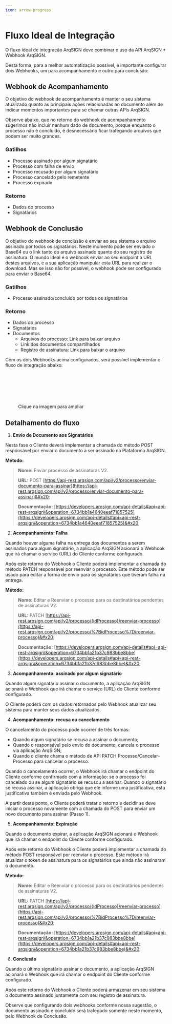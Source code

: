 ```yaml
---
icon: arrow-progress
---
```


# Fluxo Ideal de Integração

O fluxo ideal de integração ArqSIGN deve combinar o uso da API ArqSIGN + Webhook ArqSIGN. &#x20;

Desta forma, para a melhor automatização possível, é importante configurar dois Webhooks, um para acompanhamento e outro para conclusão:&#x20;

## Webhook de Acompanhamento&#x20;

O objetivo do webhook de acompanhamento é manter o seu sistema atualizado quanto as principais ações relacionadas ao documento além de indicar momentos importantes para se chamar outras APIs ArqSIGN. &#x20;

Observe abaixo, que no retorno do webhook de acompanhamento sugerimos não incluir nenhum dado de documento, porque enquanto o processo não é concluído, é desnecessário ficar trafegando arquivos que podem ser muito grandes. &#x20;

### Gatilhos

* Processo assinado por algum signatário&#x20;
* Processo com falha de envio&#x20;
* Processo recusado por algum signatário&#x20;
* Processo cancelado pelo remetente&#x20;
* Processo expirado&#x20;

### Retorno

* Dados do processo
* Signatários

## Webhook de Conclusão&#x20;

O objetivo do webhook de conclusão é enviar ao seu sistema o arquivo assinado por todos os signatários. Neste momento pode ser enviado o Base64 ou o link tanto do arquivo assinado quanto do seu registro de assinatura. O mundo ideal é o webhook enviar ao seu endpoint a URL destes arquivos, e a sua aplicação manipular esta URL para realizar o download. Mas se isso não for possível, o webhook pode ser configurado para enviar o Base64.&#x20;

### Gatilhos

* Processo assinado/concluído por todos os signatários&#x20;

### Retorno

* Dados do processo&#x20;
* Signatários&#x20;
* Documentos&#x20;
  * Arquivos do processo: Link para baixar arquivo&#x20;
  * Link dos documentos compartilhados&#x20;
  * Registro de assinatura: Link para baixar o arquivo&#x20;

Com os dois Webhooks acima configurados, será possível implementar o fluxo de integração abaixo:

<div data-full-width="true"><figure><img src="../../.gitbook/assets/Fluxo Ideal de Integração ArqSIGN + Webhook partes-01.png" alt=""><figcaption></figcaption></figure></div>

<div data-full-width="true"><figure><img src="../../.gitbook/assets/Fluxo Ideal de Integração ArqSIGN + Webhook partes-02.png" alt=""><figcaption></figcaption></figure></div>

<div data-full-width="true"><figure><img src="../../.gitbook/assets/Fluxo Ideal de Integração ArqSIGN + Webhook partes-03 (1).png" alt=""><figcaption></figcaption></figure></div>

<div data-full-width="true"><figure><img src="../../.gitbook/assets/Fluxo Ideal de Integração ArqSIGN + Webhook partes-04.png" alt=""><figcaption></figcaption></figure></div>

<div data-full-width="true"><figure><img src="../../.gitbook/assets/Fluxo Ideal de Integração ArqSIGN + Webhook partes-05.png" alt=""><figcaption></figcaption></figure></div>

<div data-full-width="true"><figure><img src="../../.gitbook/assets/Fluxo Ideal de Integração ArqSIGN + Webhook partes-06.png" alt=""><figcaption></figcaption></figure></div>

<div data-full-width="true"><figure><img src="../../.gitbook/assets/Fluxo Ideal de Integração ArqSIGN + Webhook.png" alt=""><figcaption><p>Clique na imagem para ampliar</p></figcaption></figure></div>

## Detalhamento do fluxo

1. **Envio de Documento aos Signatários**&#x20;

Nesta fase o Cliente deverá implementar a chamada do método POST responsável por enviar o documento a ser assinado na Plataforma ArqSIGN.&#x20;

**Método:**&#x20;

> **Nome:** Enviar processo de assinaturas V2.&#x20;
>
> **URL:** POST [https://api-rest.arqsign.com/api/v2/processo/enviar-documento-para-assinar](https://api-rest.arqsign.com/api/v2/processo/enviar-documento-para-assinar)&#x20;
>
> **Documentação:** [https://developers.arqsign.com/api-details#api=api-rest-arqsign\&operation=6734bb1a4640eeaf71857525](https://developers.arqsign.com/api-details#api=api-rest-arqsign\&operation=6734bb1a4640eeaf71857525)&#x20;

2. **Acompanhamento: Falha**&#x20;

Quando houver alguma falha na entrega dos documentos a serem assinados para algum signatário, a aplicação ArqSIGN acionará o Webhook que irá chamar o serviço (URL) do Cliente conforme configurado.&#x20;

Após este retorno do Webhook o Cliente poderá implementar a chamada do método PATCH responsável por reenviar o processo. Este método pode ser usado para editar a forma de envio para os signatários que tiveram falha na entrega.&#x20;

**Método:**&#x20;

> **Nome:** Editar e Reenviar o processo para os destinatários pendentes de assinaturas V2.&#x20;
>
> **URL:** PATCH [https://api-rest.arqsign.com/api/v2/processo/{idProcesso}/reenviar-processo](https://api-rest.arqsign.com/api/v2/processo/%7BidProcesso%7D/reenviar-processo)&#x20;
>
> **Documentação:** [https://developers.arqsign.com/api-details#api=api-rest-arqsign\&operation=6734bb1a21b37c983bbe8bbe](https://developers.arqsign.com/api-details#api=api-rest-arqsign\&operation=6734bb1a21b37c983bbe8bbe)&#x20;

3. **Acompanhamento: assinado por algum signatário**&#x20;

Quando algum signatário assinar o documento, a aplicação ArqSIGN acionará o Webhook que irá chamar o serviço (URL) do Cliente conforme configurado.&#x20;

O Cliente poderá com os dados retornados pelo Webhook atualizar seu sistema para manter seus dados atualizados.&#x20;

4. **Acompanhamento: recusa ou cancelamento**&#x20;

O cancelamento do processo pode ocorrer de três formas:&#x20;

* Quando algum signatário se recusa a assinar o documento;&#x20;
* Quando o responsável pelo envio do documento, cancela o processo via aplicação ArqSIGN;&#x20;
* Quando o cliente chama o método de API PATCH Processo/Cancelar-Processo para cancelar o processo.&#x20;

Quando o cancelamento ocorrer, o Webhook irá chamar o endpoint do Cliente conforme confirmado com a informação: se o processo foi cancelado ou se algum signatário se recusou a assinar. Quando o signatário se recusa assinar, a aplicação obriga que ele informe uma justificativa, esta justificativa também é enviada pelo Webhook.&#x20;

A partir deste ponto, o Cliente poderá tratar o retorno e decidir se deve iniciar o processo novamente com a chamada do POST para enviar um novo documento para assinar (Passo 1).&#x20;

5. **Acompanhamento: Expiração**&#x20;

Quando o documento expirar, a aplicação ArqSIGN acionará o Webhook que irá chamar o endpoint do Cliente conforme configurado.&#x20;

Após este retorno do Webhook o Cliente poderá implementar a chamada do método POST responsável por reenviar o processo. Este método irá atualizar o token de assinatura para os signatários que ainda não assinaram o documento. &#x20;

**Método:**&#x20;

> **Nome:** Editar e Reenviar o processo para os destinatários pendentes de assinaturas V2.&#x20;
>
> **URL:** PATCH [https://api-rest.arqsign.com/api/v2/processo/{idProcesso}/reenviar-processo](https://api-rest.arqsign.com/api/v2/processo/%7BidProcesso%7D/reenviar-processo)&#x20;
>
> **Documentação:** [https://developers.arqsign.com/api-details#api=api-rest-arqsign\&operation=6734bb1a21b37c983bbe8bbe](https://developers.arqsign.com/api-details#api=api-rest-arqsign\&operation=6734bb1a21b37c983bbe8bbe)&#x20;

6. **Conclusão**&#x20;

Quando o último signatário assinar o documento, a aplicação ArqSIGN acionará o Webhook que irá chamar o endpoint do Cliente conforme configurado.&#x20;

Após este retorno do Webhook o Cliente poderá armazenar em seu sistema o documento assinado juntamente com seu registro de assinatura.&#x20;

Observe que configurando dois webhooks conforme nossa sugestão, o documento assinado e concluído será trafegado somente neste momento, pelo Webhook de Conclusão.

&#x20;
